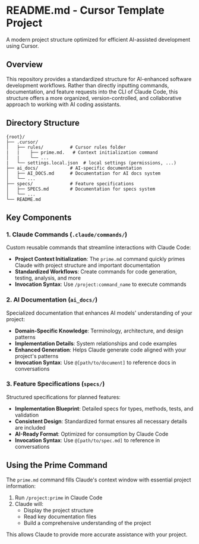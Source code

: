 # README.md - Cursor Template Project

A modern project structure optimized for efficient AI-assisted development using Cursor.

## Overview

This repository provides a standardized structure for AI-enhanced software development workflows. Rather than directly inputting commands, documentation, and feature requests into the CLI of Claude Code, this structure offers a more organized, version-controlled, and collaborative approach to working with AI coding assistants.

## Directory Structure

```
{root}/
├── .cursor/
│   ├── rules/          # Cursor rules folder
|   |    ├── prime.md.   # Context initialization command
│   |    └── ...
|   └── settings.local.json  # local settings (permissions, ...)
├── ai_docs/            # AI-specific documentation
│   ├── AI_DOCS.md      # Documentation for AI docs system
│   └── ...
├── specs/              # Feature specifications
│   ├── SPECS.md        # Documentation for specs system
│   └── ...
└── README.md           
```

## Key Components

### 1. Claude Commands (`.claude/commands/`)

Custom reusable commands that streamline interactions with Claude Code:

- **Project Context Initialization**: The `prime.md` command quickly primes Claude with project structure and important documentation
- **Standardized Workflows**: Create commands for code generation, testing, analysis, and more
- **Invocation Syntax**: Use `/project:command_name` to execute commands

### 2. AI Documentation (`ai_docs/`)

Specialized documentation that enhances AI models' understanding of your project:

- **Domain-Specific Knowledge**: Terminology, architecture, and design patterns
- **Implementation Details**: System relationships and code examples
- **Enhanced Generation**: Helps Claude generate code aligned with your project's patterns
- **Invocation Syntax**: Use `@[path/to/document]` to reference docs in conversations

### 3. Feature Specifications (`specs/`)

Structured specifications for planned features:

- **Implementation Blueprint**: Detailed specs for types, methods, tests, and validation
- **Consistent Design**: Standardized format ensures all necessary details are included
- **AI-Ready Format**: Optimized for consumption by Claude Code
- **Invocation Syntax**: Use `@[path/to/spec.md]` to reference in conversations

## Using the Prime Command

The `prime.md` command fills Claude's context window with essential project information:

1. Run `/project:prime` in Claude Code
2. Claude will:
   - Display the project structure
   - Read key documentation files
   - Build a comprehensive understanding of the project

This allows Claude to provide more accurate assistance with your project.




